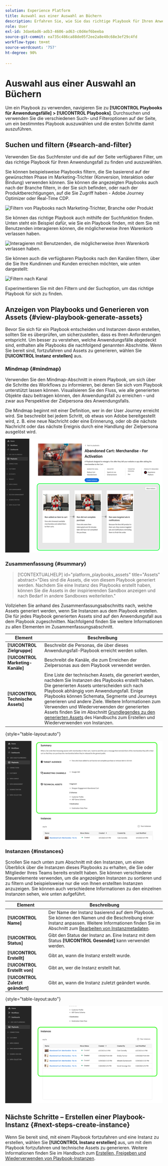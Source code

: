 ```yaml
---
solution: Experience Platform
title: Auswahl aus einer Auswahl an Büchern
description: Erfahren Sie, wie Sie das richtige Playbook für Ihren Anwendungsfall wählen, um Spielbücher zu aktivieren.
role: User
exl-id: 3dae6ad6-adb3-4606-ad63-c0d4ef6beeba
source-git-commit: ea735c486ca88de05f2ee2a8e40c68e3ef29c4fd
workflow-type: tm+mt
source-wordcount: '757'
ht-degree: 90%

---
```


# Auswahl aus einer Auswahl an Büchern

Um ein Playbook zu verwenden, navigieren Sie zu **[!UICONTROL Playbooks für Anwendungsfälle] > [!UICONTROL Playbooks]**. Durchsuchen und verwenden Sie die verschiedenen Such- und Filteroptionen auf der Seite, um ein bestimmtes Playbook auszuwählen und die ersten Schritte damit auszuführen.

## Suchen und filtern {#search-and-filter}

Verwenden Sie das Suchfenster und die auf der Seite verfügbaren Filter, um das richtige Playbook für Ihren Anwendungsfall zu finden und auszuwählen.

Sie können beispielsweise Playbooks filtern, die Sie basierend auf der gewünschten Phase im Marketing-Trichter (Konversion, Interaktion oder Bindung) verwenden können. Sie können die angezeigten Playbooks auch nach der Branche filtern, in der Sie sich befinden, oder nach der Produktberechtigungen, auf die Sie Zugriff haben - Adobe Journey Optimizer oder Real-Time CDP.

![Filtern von Playbooks nach Marketing-Trichter, Branche oder Produkt](/help/use-case-playbooks/assets/playbooks/ui-guide/filter-by-funnel-industry-product.gif)

Sie können das richtige Playbook auch mithilfe der Suchfunktion finden. Unten steht ein Beispiel dafür, wie Sie ein Playbook finden, mit dem Sie mit Benutzenden interagieren können, die möglicherweise ihren Warenkorb verlassen haben.

![Interagieren mit Benutzenden, die möglicherweise ihren Warenkorb verlassen haben.](/help/use-case-playbooks/assets/playbooks/ui-guide/engage-abandoned-cart.gif)

Sie können auch die verfügbaren Playbooks nach den Kanälen filtern, über die Sie Ihre Kundinnen und Kunden erreichen möchten, wie unten dargestellt:

![Filtern nach Kanal](/help/use-case-playbooks/assets/playbooks/ui-guide/channel-select-filter.gif)

Experimentieren Sie mit den Filtern und der Suchoption, um das richtige Playbook für sich zu finden.

## Anzeigen von Playbooks und Generieren von Assets {#view-playbook-generate-assets}

Bevor Sie sich für ein Playbook entscheiden und Instanzen davon erstellen, sollten Sie es überprüfen, um sicherzustellen, dass es Ihren Anforderungen entspricht. Um besser zu verstehen, welche Anwendungsfälle abgedeckt sind, enthalten alle Playbooks die nachfolgend genannten Abschnitte. Wenn Sie bereit sind, fortzufahren und Assets zu generieren, wählen Sie **[!UICONTROL Instanz erstellen]** aus.

### Mindmap {#mindmap}

Verwenden Sie den Mindmap-Abschnitt in einem Playbook, um sich über die Schritte des Workflows zu informieren, bei denen Sie sich vom Playbook unterstützt lassen können. Visualisieren Sie den Fluss, wie alle generierten Objekte dazu beitragen können, den Anwendungsfall zu erreichen – und zwar aus Perspektive der Zielpersona des Anwendungsfalls.

Die Mindmap beginnt mit einer Definition, wer in der User Journey erreicht wird. Sie beschreibt bei jedem Schritt, ob etwas von Adobe bereitgestellt wird, z. B. eine neue Nachricht oder eine Erinnerung, oder ob die nächste Nachricht oder das nächste Ereignis durch eine Handlung der Zielpersona ausgelöst wird.

![Hervorgehobene Playbook-Mindmap.](/help/use-case-playbooks/assets/playbooks/ui-guide/playbook-mindmap.png)

### Zusammenfassung  {#summary}

>[!CONTEXTUALHELP]
>id="platform_playbooks_assets"
>title="Assets"
>abstract="Dies sind die Assets, die von diesem Playbook generiert werden. Nachdem Sie eine Instanz des Playbooks erstellt haben, können Sie die Assets in der inspirierenden Sandbox anzeigen und nach Bedarf in andere Sandboxes weiterleiten."

Vollziehen Sie anhand des Zusammenfassungsabschnitts nach, welche Assets generiert werden, wenn Sie Instanzen aus dem Playbook erstellen. Die für jedes Playbook generierten Assets sind auf den Anwendungsfall aus dem Playbook zugeschnitten. Nachfolgend finden Sie weitere Informationen zu allen Elementen im Zusammenfassungsabschnitt.

| Element | Beschreibung |
---------|----------|
| **[!UICONTROL Zielgruppe]** | Beschreibt die Personas, die über dieses Anwendungsfall-Playbook erreicht werden sollen. |
| **[!UICONTROL Marketing-Kanäle]** | Beschreibt die Kanäle, die zum Erreichen der Zielpersonas aus dem Playbook verwendet werden. |
| **[!UICONTROL Technische Assets]** | Eine Liste der technischen Assets, die generiert werden, nachdem Sie Instanzen des Playbooks erstellt haben. Die generierten Assets unterscheiden sich nach Playbook abhängig vom Anwendungsfall. Einige Playbooks können Schemata, Segmente und Journeys generieren und andere Ziele. Weitere Informationen zum Verwenden und Wiederverwenden der generierten Assets finden Sie im Abschnitt [Grundlegendes zu den generierten Assets](/help/use-case-playbooks/playbooks/create-share-reuse.md#understand-assets) des Handbuchs zum Erstellen und Wiederverwenden von Instanzen. |

{style="table-layout:auto"}

![Hervorgehobene Playbook-Zusammenfassung](/help/use-case-playbooks/assets/playbooks/ui-guide/playbook-summary.png)

### Instanzen {#instances}

Scrollen Sie nach unten zum Abschnitt mit den Instanzen, um einen Überblick über die Instanzen dieses Playbooks zu erhalten, die Sie oder Mitglieder Ihres Teams bereits erstellt haben. Sie können verschiedene Steuerelemente verwenden, um die angezeigten Instanzen zu sortieren und zu filtern und beispielsweise nur die von Ihnen erstellten Instanzen anzuzeigen. Sie können auch verschiedene Informationen zu den einzelnen Instanzen sehen, wie unten aufgeführt.

| Element | Beschreibung |
|---------|----------|
| **[!UICONTROL Name]** | Der Name der Instanz basierend auf dem Playbook. Sie können den Namen und die Beschreibung einer Instanz anpassen. Weitere Informationen finden Sie im Abschnitt zum [Bearbeiten von Instanzmetadaten](/help/use-case-playbooks/playbooks/create-share-reuse.md#edit-instance-metadata). |
| **[!UICONTROL Status]** | Gibt den Status der Instanz an. Eine Instanz mit dem Status **[!UICONTROL Gesendet]** kann verwendet werden. |
| **[!UICONTROL Erstellt]** | Gibt an, wann die Instanz erstellt wurde. |
| **[!UICONTROL Erstellt von]** | Gibt an, wer die Instanz erstellt hat. |
| **[!UICONTROL Zuletzt geändert]** | Gibt an, wann die Instanz zuletzt geändert wurde. |

{style="table-layout:auto"}

![Hervorgehobene Playbook-Instanz.](/help/use-case-playbooks/assets/playbooks/ui-guide/playbook-instances.png)

## Nächste Schritte – Erstellen einer Playbook-Instanz {#next-steps-create-instance}

Wenn Sie bereit sind, mit einem Playbook fortzufahren und eine Instanz zu erstellen, wählen Sie **[!UICONTROL Instanz erstellen]** aus, um mit dem Playbook fortzufahren und technische Assets zu generieren. Weitere Informationen finden Sie im Handbuch zum [Erstellen, Freigeben und Wiederverwenden von Playbook-Instanzen](/help/use-case-playbooks/playbooks/create-share-reuse.md).
